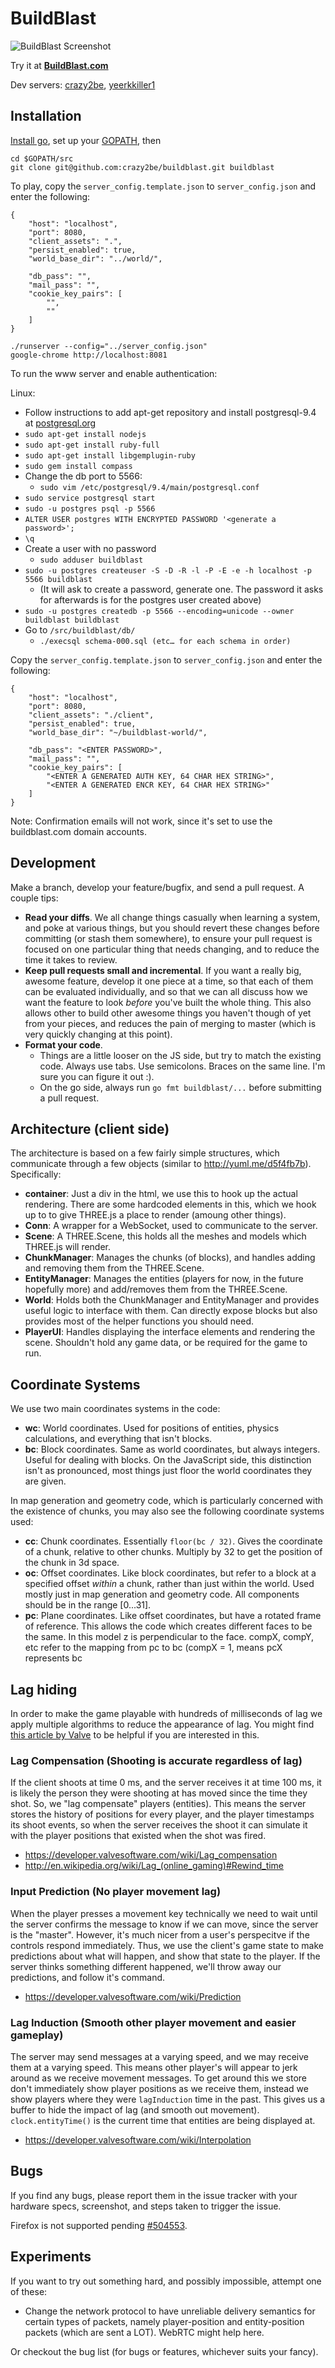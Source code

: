 BuildBlast
==========

![BuildBlast Screenshot](screenshot.png)


Try it at **[BuildBlast.com](https://www.buildblast.com)**

Dev servers: [crazy2be](http://bb.jmcgirr.com), [yeerkkiller1](http://quentinbrooks.com)

Installation
------------

[Install go](http://golang.org/doc/install), set up your [GOPATH](http://golang.org/doc/code.html#GOPATH), then

	cd $GOPATH/src
	git clone git@github.com:crazy2be/buildblast.git buildblast

To play, copy the `server_config.template.json` to `server_config.json` and enter the following:
```
{
    "host": "localhost",
    "port": 8080,
    "client_assets": ".",
    "persist_enabled": true,
    "world_base_dir": "../world/",

    "db_pass": "",
    "mail_pass": "",
    "cookie_key_pairs": [
        "",
        ""
    ]
}
```

	./runserver --config="../server_config.json"
	google-chrome http://localhost:8081

To run the www server and enable authentication:

Linux:

- Follow instructions to add apt-get repository and install postgresql-9.4 at [postgresql.org](http://www.postgresql.org/download/linux/ubuntu/)
- `sudo apt-get install nodejs`
- `sudo apt-get install ruby-full`
- `sudo apt-get install libgemplugin-ruby`
- `sudo gem install compass`
- Change the db port to 5566:
  - `sudo vim /etc/postgresql/9.4/main/postgresql.conf`
- `sudo service postgresql start`
- `sudo -u postgres psql -p 5566`
- `ALTER USER postgres WITH ENCRYPTED PASSWORD '<generate a password>';`
- `\q`
- Create a user with no password
  - `sudo adduser buildblast`
- `sudo -u postgres createuser -S -D -R -l -P -E -e -h localhost -p 5566 buildblast`
  - (It will ask to create a password, generate one. The password it asks for afterwards is for the postgres user created above)
- `sudo -u postgres createdb -p 5566 --encoding=unicode --owner buildblast buildblast`
- Go to `/src/buildblast/db/`
  - `./execsql schema-000.sql (etc… for each schema in order)`
  
Copy the `server_config.template.json` to `server_config.json` and enter the following:
```
{
    "host": "localhost",
    "port": 8080,
    "client_assets": "./client",
    "persist_enabled": true,
    "world_base_dir": "~/buildblast-world/",

    "db_pass": "<ENTER PASSWORD>",
    "mail_pass": "",
    "cookie_key_pairs": [
        "<ENTER A GENERATED AUTH KEY, 64 CHAR HEX STRING>",
        "<ENTER A GENERATED ENCR KEY, 64 CHAR HEX STRING>"
    ]
}
```

Note: Confirmation emails will not work, since it's set to use the buildblast.com domain accounts.

<!-- TODO: This section is a bit... agressive. Might want to make it kinder sounding. (Kevin feels it's okay to be agressive though.) -->
Development
-----------
Make a branch, develop your feature/bugfix, and send a pull request. A couple tips:
- **Read your diffs**. We all change things casually when learning a system, and poke at various things, but you should revert these changes before committing (or stash them somewhere), to ensure your pull request is focused on one particular thing that needs changing, and to reduce the time it takes to review.
- **Keep pull requests small and incremental**. If you want a really big, awesome feature, develop it one piece at a time, so that each of them can be evaluated individually, and so that we can all discuss how we want the feature to look *before* you've built the whole thing. This also allows other to build other awesome things you haven't though of yet from your pieces, and reduces the pain of merging to master (which is very quickly changing at this point).
- **Format your code**.
	- Things are a little looser on the JS side, but try to match the existing code. Always use tabs. Use semicolons. Braces on the same line. I'm sure you can figure it out :).
	- On the go side, always run `go fmt buildblast/...` before submitting a pull request.

Architecture (client side)
---------------
The architecture is based on a few fairly simple structures, which communicate through a few objects (similar to http://yuml.me/d5f4fb7b). Specifically:
- **container**: Just a div in the html, we use this to hook up the actual rendering. There are some hardcoded elements in this, which we hook up to to give THREE.js a place to render (amoung other things).
- **Conn**: A wrapper for a WebSocket, used to communicate to the server.
- **Scene**: A THREE.Scene, this holds all the meshes and models which THREE.js will render.
- **ChunkManager**: Manages the chunks (of blocks), and handles adding and removing them from the THREE.Scene.
- **EntityManager**: Manages the entities (players for now, in the future hopefully more) and add/removes them from the THREE.Scene.
- **World**: Holds both the ChunkManager and EntityManager and provides useful logic to interface with them. Can directly expose blocks but also provides most of the helper functions you should need.
- **PlayerUI**: Handles displaying the interface elements and rendering the scene. Shouldn't hold any game data, or be required for the game to run.

Coordinate Systems
----------------------------
We use two main coordinates systems in the code:
- **wc**: World coordinates. Used for positions of entities, physics calculations, and everything that isn't blocks.
- **bc**: Block coordinates. Same as world coordinates, but always integers. Useful for dealing with blocks. On the JavaScript side, this distinction isn't as pronounced, most things just floor the world coordinates they are given.

In map generation and geometry code, which is particularly concerned with the existence of chunks, you may also see the following coordinate systems used:
- **cc**: Chunk coordinates. Essentially `floor(bc / 32)`. Gives the coordinate of a chunk, relative to other chunks. Multiply by 32 to get the position of the chunk in 3d space.
- **oc**: Offset coordinates. Like block coordinates, but refer to a block at a specified offset *within* a chunk, rather than just within the world. Used mostly just in map generation and geometry code. All components should be in the range [0...31].
- **pc**: Plane coordinates. Like offset coordinates, but have a rotated frame of reference. This allows the code which creates different faces to be the same. In this model z is perpendicular to the face. compX, compY, etc refer to the mapping from pc to bc (compX = 1, means pcX represents bc

Lag hiding
----------
In order to make the game playable with hundreds of milliseconds of lag we apply multiple algorithms to reduce the appearance of lag. You might find [this article by Valve](https://developer.valvesoftware.com/wiki/Source_Multiplayer_Networking) to be helpful if you are interested in this.

### Lag Compensation (Shooting is accurate regardless of lag)
If the client shoots at time 0 ms, and the server receives it at time 100 ms, it is likely the person they were shooting at has moved since the time they shot. So, we "lag compensate" players (entities). This means the server stores the history of positions for every player, and the player timestamps its shoot events, so when the server receives the shoot it can simulate it with the player positions that existed when the shot was fired.

 - https://developer.valvesoftware.com/wiki/Lag_compensation
 - http://en.wikipedia.org/wiki/Lag_(online_gaming)#Rewind_time

### Input Prediction (No player movement lag)
When the player presses a movement key technically we need to wait until the server confirms the message to know if we can move, since the server is the "master". However, it's much nicer from a user's perspecitve if the controls respond immediately. Thus, we use the client's game state to make predictions about what will happen, and show that state to the player. If the server thinks something different happened, we'll throw away our predictions, and follow it's command.

 - https://developer.valvesoftware.com/wiki/Prediction

### Lag Induction (Smooth other player movement and easier gameplay)
The server may send messages at a varying speed, and we may receive them at a varying speed. This means other player's will appear to jerk around as we receive movement messages. To get around this we store don't immediately show player positions as we receive them, instead we show players where they were `lagInduction` time in the past. This gives us a buffer to hide the impact of lag (and smooth out movement). `clock.entityTime()` is the current time that entities are being displayed at.

 - https://developer.valvesoftware.com/wiki/Interpolation

Bugs
-------
If you find any bugs, please report them in the issue tracker with your hardware specs, screenshot, and steps taken to trigger the issue.

Firefox is not supported pending [#504553](https://bugzilla.mozilla.org/show_bug.cgi?id=504553).

Experiments
-----------------
If you want to try out something hard, and possibly impossible, attempt one of these:
- Change the network protocol to have unreliable delivery semantics for certain types of packets, namely player-position and entity-position packets (which are sent a LOT). WebRTC might help here.

Or checkout the bug list (for bugs or features, whichever suits your fancy).
